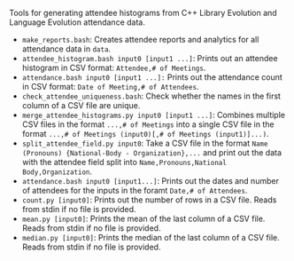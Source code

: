 Tools for generating attendee histograms from C++ Library Evolution and
Language Evolution attendance data.

* `make_reports.bash`: Creates attendee reports and analytics for all
  attendance data in `data`.
* `attendee_histogram.bash input0 [input1 ...]`: Prints out an attendee
  histogram in CSV format: `Attendee,# of Meetings`.
* `attendance.bash input0 [input1 ...]:` Prints out the attendance count
  in CSV format: `Date of Meeting,# of Attendees`.
* `check_attendee_uniqueness.bash`: Check whether the names in the first column
  of a CSV file are unique.
* `merge_attendee_histograms.py input0 [input1 ...]`: Combines
  multiple CSV files in the format `...,# of Meetings` into a single
  CSV file in the format `...,# of Meetings (input0)[,# of Meetings (input1)]...)`.
* `split_attendee_field.py input0`: Take a CSV file in
  the format `Name (Pronouns) {National-Body - Organization},...` and print out
  the data with the attendee field split into `Name,Pronouns,National Body,Organization`.
* `attendance.bash input0 [input1...]`: Prints out the dates and number
  of attendees for the inputs in the foramt `Date,# of Attendees`.
* `count.py [input0]`: Prints out the number of rows in a CSV file.
  Reads from stdin if no file is provided.
* `mean.py [input0]`: Prints the mean of the last column of a CSV file.
  Reads from stdin if no file is provided.
* `median.py [input0]`: Prints the median of the last column of a CSV file.
  Reads from stdin if no file is provided.
